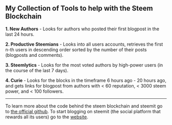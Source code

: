 ## My Collection of Tools to help with the Steem Blockchain

**1. New Authors** - Looks for authors who posted their first blogpost in the last 24 hours.

**2. Productive Steemians** - Looks into all users accounts, retrieves the first n-th users in descending order sorted by the number of their posts (blogposts and comments).

**3. Steemlytics** - Looks for the most voted authors by high-power users (in the course of the last 7 days).

**4. Curie** - Looks for the blocks in the timeframe 6 hours ago - 20 hours ago, and gets links for blogpost from authors with < 60 reputation, < 3000 steem power, and < 100 followers.
___

To learn more about the code behind the steem blockchain and steemit go to [the official github](https://github.com/steemit/).
To start blogging on steemit (the social platform that rewards all its users) go to the [website](http://steemit.com).
